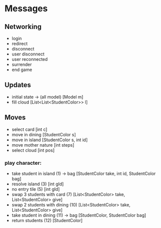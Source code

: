 # Messages

## Networking
- login
- redirect
- disconnect
- user disconnect
- user reconnected
- surrender
- end game

## Updates
- initial state -> (all model)  [Model m]
- fill cloud [List<List\<StudentColor>> l]

## Moves
- select card [int c]
- move in dining [StudentColor s]
- move in island [StudentColor s, int id]
- move mother nature [int steps]
- select cloud [int pos]

### play character:
- take student in island (1) -> bag [StudentColor take, int id, StudentColor bag]
- resolve island (3)  [int gId]
- no entry tile (5)  [int gId]
- swap 3 students with card (7)  [List\<StudentColor> take, List\<StudentColor> give]
- swap 2 students with dining (10) [List\<StudentColor> take, List\<StudentColor> give]
- take student in dining (11) -> bag [StudentColor, StudentColor bag]
- return students (12) [StudentColor]
